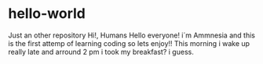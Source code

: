 # hello-world
Just an other repository
Hi!, Humans
Hello everyone! i´m Ammnesia and this is the first attemp of learning coding so lets enjoy!!
This morning i wake up really late and arround 2 pm i took my breakfast? i guess.
